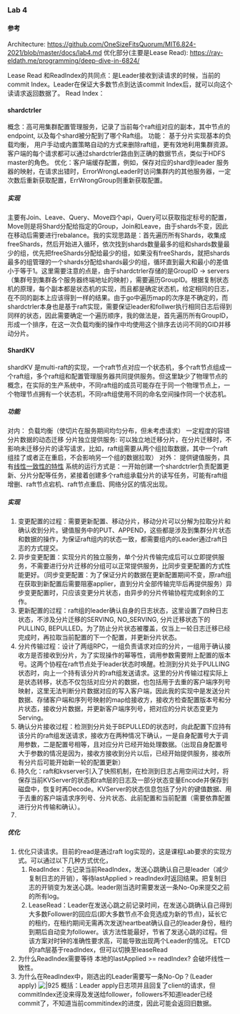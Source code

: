 ### Lab 4
#### 参考 
Architecture: https://github.com/OneSizeFitsQuorum/MIT6.824-2021/blob/master/docs/lab4.md
优化部分(主要是Lease Read): https://ray-eldath.me/programming/deep-dive-in-6824/ 

Lease Read 和ReadIndex的共同点：是Leader接收到读请求的时候，当前的commit Index。Leader在保证大多数节点到达该commit Index后，就可以向这个读请求返回数据了。
Read Index：
#### shardctrler
概念：高可用集群配置管理服务，记录了当前每个raft组对应的副本，其中节点的endpoint, 以及每个shard被分配到了哪个Raft组。
功能：
基于分片实现基本的负载均衡，
用户手动或内置策略自动的方式来删除raft组，更有效地利用集群资源。 
客户端的每个请求都可以通过shardctrler路由到正确的数据节点，类似于HDFS master的角色。
优化：客户端缓存配置，例如，保存对应的shard到leader 服务器的映射，在请求出错时，ErrorWrongLeader时访问集群内的其他服务器，一定次数后重新获取配置，ErrWrongGroup则重新获取配置。
##### 实现
主要有Join、Leave、Query、Move四个api，Query可以获取指定标号的配置，Move则是将Shard分配给指定的Group，Join和Leave，由于shards不变，因此在移动后需要进行rebalance。我的实现思路是：首先遍历所有Shards，收集成freeShards，然后开始进入循环，依次找到shards数量最多的组和shards数量最少的组，优先把freeShards分配给最少的组，如果没有freeShards，就把shards最多的组管理的一个shards分配给shards最少的组，循环直到最大和最小的差值小于等于1。这里需要注意的点是，由于shardctrler存储的是GroupID -> servers（集群号到集群各个服务器终端地址的映射），需要遍历GroupID。根据复制状态机的原理，每个副本都是状态机的实现，而且都是确定状态机，给定相同的日志，在不同的副本上应该得到一样的结果。由于go中遍历map的次序是不确定的，而shardctrler本身也是基于raft实现，需要保证leader和follwer执行相同日志后得到同样的状态，因此需要确定一个遍历顺序，我的做法是，首先遍历所有GroupID，形成一个排序，在这一次负载均衡的操作中均使用这个排序去访问不同的GID并移动分片。

#### ShardKV
shardKV 是multi-raft的实现，一个raft节点对应一个状态机，多个raft节点组成一个raft组，多个raft组和配置管理服务器共同提供服务。但这里缺少了物理节点的概念，在实际的生产系统中，不同raft组的成员可能存在于同一个物理节点上，一个物理节点拥有一个状态机，不同raft组使用不同的命名空间操作同一个状态机。
##### 功能
对内：
	负载均衡（使切片在服务期间均匀分布，但未考虑请求）
	一定程度的容错
	分片数据的动态迁移
	分片独立提供服务: 可以独立地迁移分片，在分片迁移时，不影响未迁移分片的读写请求，比如，raft组需要从两个组拉取数据，其中一个raft组挂了或者正在重启，不会影响另一个组的数据拉取）
对外： 
	提供键值服务，具有[线性一致性的特性](https://zhuanlan.zhihu.com/p/42239873)
系统的运行方式是：一开始创建一个shardctrler负责配置更新、分片分配等任务，紧接着创建多个raft组承载分片的读写任务，可能有raft组增删、raft节点宕机、raft节点重启、网络分区的情况出现。
##### 实现
1. 变更配置的过程：需要更新配置、移动分片，移动分片可以分解为拉取分片和确认收到分片。键值服务中的PUT、APPEND，这些都是涉及到集群分片状态和数据的操作，为保证raft组内的状态一致，都需要组内的Leader通过raft日志的方式提交。 
2. 异步变更配置：实现分片的独立服务，单个分片传输完成后可以立即提供服务，不需要进行分片迁移的分组可以正常提供服务，比同步变更配置的方式性能更好。（同步变更配置：为了保证分片的数据在更新配置期间不变，原raft组在获取到新配置后需要阻塞applier，直到分片全部传输完毕后再提供服务）异步变更配置时，只应该变更分片状态，由异步的分片传输协程完成剩余的工作。
3. 更新配置的过程：raft组的leader确认自身的日志状态，这里设置了四种日志状态，不涉及分片迁移的SERVING, NO_SERVING, 分片迁移状态下的PULLING, BEPULLED。为了防止分片状态被覆盖，仅当上一轮日志迁移已经完成时，再拉取当前配置的下一个配置，并更新分片状态。
4. 分片传输过程：设计了两组RPC，一组负责请求对应的分片，一组用于确认接收方是否接收到分片，为了实现操作的幂等性，调用参数需要附上配置的版本号。这两个协程在raft节点处于leader状态时唤醒。检测到分片处于PULLING状态时，向上一个持有该分片的raft组发送请求。这里的分片传输过程实际上是状态转移，状态不仅包括对应分片的数据，也包括用于去重的客户端序列号映射，这里无法判断分片数据对应的写入客户端，因此我的实现中是发送分片数据、存储客户端和序列号映射的map给接收方，接收方检查配置版本号和分片状态，接收分片数据，并更新客户端序列号，把对应的分片状态变更为Serving。
5. 确认分片接收过程：检测到分片处于BEPULLED的状态时，向此配置下应持有该分片的raft组发送请求，接收方在两种情况下确认，一是自身配置号大于调用参数，二是配置号相等，且对应分片已经开始处理数据。（出现自身配置号大于参数的情况是因为，接收方接收到分片以后，已经开始提供服务，接收所有分片后可能开始新一轮的配置更新）
6. 持久化：raft和kvserver引入了快照机制，在检测到日志占用空间过大时，将保存当前KVServer的状态和raft层的日志及一部分状态变量Encode并保存到磁盘中，恢复时再Decode。KVServer的状态信息包括了分片的键值数据、用于去重的客户端请求序列号、分片状态、此前配置和当前配置（需要依靠配置进行分片传输和确认）。
7. 

##### 优化
1. 优化只读请求。目前的read是通过raft log实现的，这是课程Lab要求的实现方式。可以通过以下几种方式优化，
	1. ReadIndex：先记录当前ReadIndex，发送心跳确认自己是leader（减少复制日志的开销），等待lastApplied > readIndex时返回结果。把复制日志的开销变为发送心跳。leader刚当选时需要发送一条No-Op来提交之前的所有log。
	2. LeaseRead：Leader在发送心跳之前记录时间，在发送心跳确认自己得到大多数Follower的回应后(即大多数节点不会竞选成为新的节点)，延长它的租约，在租约期间无需再次发送heartbeat确认自己的leader身份，租约到期后自动变为follower。该方法性能最好，节省了发送心跳的过程。但该方案对时钟的准确性要求高，可能导致出现两个Leader的情况。
   ETCD的raft层基于readIndex，但可以切换至leaseRead
2. 为什么ReadIndex需要等待 本地的lastApplied >= readIndex?  会破坏线性一致性。
3. 为什么在ReadIndex中，刚选出的Leader需要写一条No-Op？(Leader apply) 
![|925](images/Pasted%20image%2020230630230537.png)
概括：Leader apply日志项并且回复了client的请求，但commitIndex还没来得及发送给follower，followers不知道leader已经commit了，不知道当前commitindex的进度，因此可能会返回旧数据。
